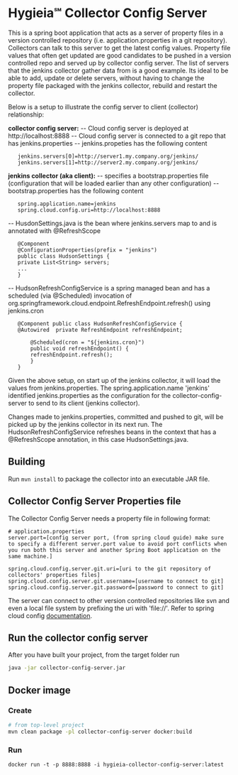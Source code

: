 # Hygieia℠ Collector Config Server

This is a spring boot application that acts as a server of property files in a version controlled repository (i.e. application.properties in a git repository). Collectors can talk to this server to get the latest config values. Property file values that often get updated are good candidates to be pushed in a version controlled repo and served up by collector config server. The list of servers that the jenkins collector gather data from is a good example. Its ideal to be able to add, update or delete servers, without having to change the property file packaged with the jenkins collector, rebuild and restart the collector.


Below is a setup to illustrate the config server to client (collector) relationship:

**collector config server:**
    -- Cloud config server is deployed at http://localhost:8888
    -- Cloud config server is connected to a git repo that has jenkins.properties
    -- jenkins.propeties has the following content

 ```
    jenkins.servers[0]=http://server1.my.company.org/jenkins/
    jenkins.servers[1]=http://server2.my.company.org/jenkins/
 ```

**jenkins collector (aka client):**
    -- specifies a bootstrap.properties file (configuration that will be loaded earlier than any other configuration)
    -- bootstrap.properties has the following content
 ```
    spring.application.name=jenkins
    spring.cloud.config.uri=http://localhost:8888
 ```
-- HusdonSettings.java is the bean where jenkins.servers map to and is annotated with  @RefreshScope 
 ```
    @Component 
    @ConfigurationProperties(prefix = "jenkins")  
    public class HudsonSettings { 	 
    private List<String> servers;  
    ... 
    } 
 ```
 
-- HudsonRefreshConfigService is a spring managed bean and has a scheduled (via @Scheduled) invocation of org.springframework.cloud.endpoint.RefreshEndpoint.refresh() using jenkins.cron 
    
 ```
    @Component public class HudsonRefreshConfigService {
    @Autowired 	private RefreshEndpoint refreshEndpoint; 	

    	@Scheduled(cron = "${jenkins.cron}") 	 
    	public void refreshEndpoint() { 		
    	refreshEndpoint.refresh(); 	
    	}  
	} 
 ```

Given the above setup, on start up of the jenkins collector, it will load the values from jenkins.properties. The spring.application.name 'jenkins' identified jenkins.properties as the configuration for the collector-config-server to send to its client (jenkins collector).

Changes made to jenkins.properties, committed and pushed to git, will be picked up by the jenkins collector in its next run. The HudsonRefreshConfigService refreshes beans in the context that has a @RefreshScope annotation, in this case HudsonSettings.java.

## Building

Run `mvn install` to package the collector into an executable JAR file.


## Collector Config Server Properties file

The Collector Config Server needs a property file in following format:

```properties
# application.properties
server.port=[config server port, (from spring cloud guide) make sure to specify a different server.port value to avoid port conflicts when you run both this server and another Spring Boot application on the same machine.]

spring.cloud.config.server.git.uri=[uri to the git repository of collectors' properties files]
spring.cloud.config.server.git.username=[username to connect to git]
spring.cloud.config.server.git.password=[password to connect to git]

```

The server can connect to other version controlled repositories like svn and even a local file system by prefixing the uri with 'file://'. Refer to spring cloud config [documentation](https://cloud.spring.io/spring-cloud-config/spring-cloud-config.html).

## Run the collector config server

After you have built your project, from the target folder run

```bash
java -jar collector-config-server.jar 
```

## Docker image

### Create
```bash
# from top-level project
mvn clean package -pl collector-config-server docker:build
```

### Run
```
docker run -t -p 8888:8888 -i hygieia-collector-config-server:latest
```